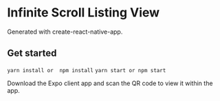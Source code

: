 # Infinite Scroll Listing View

Generated with create-react-native-app.

## Get started
`yarn install or  npm install`
`yarn start or npm start`

Download the Expo client app and scan the QR code to view it within the app.
